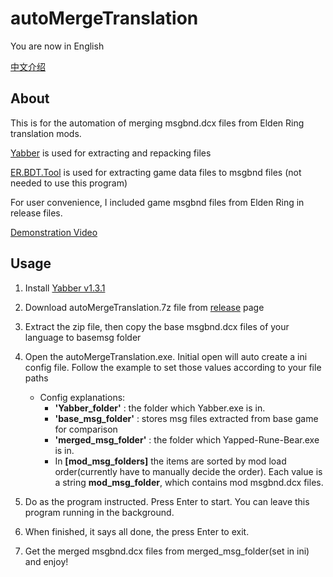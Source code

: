 # autoMergeTranslation

You are now in English

[中文介绍](README.zh_CN.md)

## **About**

This is for the automation of merging msgbnd.dcx files from Elden Ring translation mods.

[Yabber](https://github.com/JKAnderson/Yabber) is used for extracting and repacking files

[ER.BDT.Tool](https://github.com/Ekey/ER.BDT.Tool) is used for extracting game data files to msgbnd files (not needed to use this program)

For user convenience, I included game msgbnd files from Elden Ring in release files.

[Demonstration Video](https://youtu.be/gDca0l99abU)

## **Usage**

1. Install [Yabber v1.3.1](https://github.com/JKAnderson/Yabber/releases/tag/1.3.1)
2. Download autoMergeTranslation.7z file from [release](https://github.com/SkpC9/autoMergeTranslation/releases) page
3. Extract the zip file, then copy the base msgbnd.dcx files of your language to basemsg folder
4. Open the autoMergeTranslation.exe. Initial open will auto create a ini config file. Follow the example to set those values according to your file paths

    * Config explanations:
        * **'Yabber_folder'** : the folder which Yabber.exe is in.
        * **'base_msg_folder'** : stores msg files extracted from base game for comparison
        * **'merged_msg_folder'** : the folder which Yapped-Rune-Bear.exe is in.
        * In **[mod_msg_folders]** the items are sorted by mod load order(currently have to manually decide the order). Each value is a string **mod_msg_folder**, which contains mod msgbnd.dcx files.

5. Do as the program instructed. Press Enter to start. You can leave this program running in the background.
6. When finished, it says all done, the press Enter to exit.
7. Get the merged msgbnd.dcx files from merged_msg_folder(set in ini) and enjoy!
